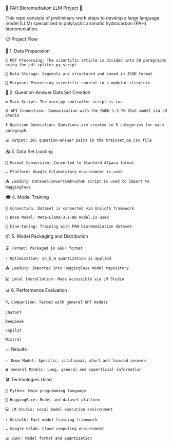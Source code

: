 🧬 PAH Bioremediation LLM Project 🤖

This repo consists of preliminary work steps to develop a large language model (LLM) specialized in polycyclic aromatic hydrocarbon (PAH) bioremediation.


📋 Project Flow

🔄 1. Data Preparation
    
    📄 PDF Processing: The scientific article is divided into 59 paragraphs using the pdf_spliter.py script
    
    💾 Data Storage: Segments are structured and saved in JSON format
    
    🎯 Purpose: Processing scientific content in a modular structure


🤖 2. Question-Answer Data Set Creation
    
    ⚙️ Main Script: The main.py controller script is run
    
    🌐 API Connection: Communication with the QWEN 1.5 7B Chat model via LM Studio
    
    ❓ Question Generation: Questions are created in 5 categories for each paragraph
    
    📊 Output: 295 question-answer pairs in the trainset_qa.csv file


📤 3. Data Set Loading
    
    🔄 Format Conversion: Converted to Stanford Alpaca format
    
    ☁️ Platform: Google Colaboratory environment is used
    
    📥 Loading: DataSetConvertAndPushHF script is used to import to HuggingFace


🎓 4. Model Training
    
    🔗 Connection: Dataset is connected via Unsloth framework
    
    🤖 Base Model: Meta-Llama-3.1-8B model is used
    
    🎯 Fine-tuning: Training with PAH bioremediation dataset


📦 5. Model Packaging and Distribution
    
    🗜️ Format: Packaged in GGUF format
    
    ⚡ Optimization: q4_k_m quantization is applied
    
    📤 Loading: Imported into HuggingFace model repository
    
    💻 Local Installation: Made accessible via LM Studio


📊 6. Performance Evaluation
    
    🔍 Comparison: Tested with general GPT models
    
    ChatGPT 
    
    DeepSeek 
    
    Copilot 
    
    Mistral 


📈 Results:
    
    ✅ Demo Model: Specific, citational, short and focused answers
    
    ❌ General Models: Long, general and superficial information


🛠️ Technologies Used
    
    🐍 Python: Main programming language
    
    🤗 HuggingFace: Model and dataset platform
   
    💻 LM Studio: Local model execution environment
    
    ⚡ Unsloth: Fast model training framework
    
    ☁️ Google Colab: Cloud computing environment
    
    📊 GGUF: Model format and quantization
